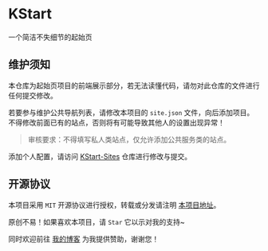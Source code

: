 # KStart

一个简洁不失细节的起始页

## 维护须知

本仓库为起始页项目的前端展示部分，若无法读懂代码，请勿对此仓库的文件进行任何提交修改。

若要参与维护公共导航列表，请修改本项目的 `site.json` 文件，向后添加项目。不得修改前面已有的站点，否则将有可能导致其他人的设置出现异常！

> 审核要求：不得填写私人类站点，仅允许添加公共服务类的站点。

添加个人配置，请访问 [KStart-Sites](https://github.com/Dreamer-Paul/KStart-Sites) 仓库进行修改与提交。

## 开源协议

本项目采用 `MIT` 开源协议进行授权，转载或分发请注明 [本项目地址](https://github.com/Dreamer-Paul/KStart)。

原创不易！如果喜欢本项目，请 `Star` 它以示对我的支持~

同时欢迎前往 [我的博客](https://paul.ren/donate) 为我提供赞助，谢谢您！
